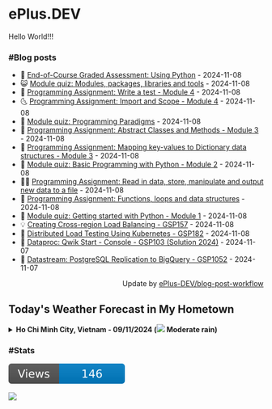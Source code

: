 # ePlus.DEV

Hello World!!!

### #Blog posts

- 🧰 [End-of-Course Graded Assessment: Using Python](https://eplus.dev/end-of-course-graded-assessment-using-python) - 2024-11-08 
- 😺 [Module quiz: Modules, packages, libraries and tools](https://eplus.dev/module-quiz-modules-packages-libraries-and-tools) - 2024-11-08 
- 🗽 [Programming Assignment: Write a test - Module 4](https://eplus.dev/programming-assignment-write-a-test-module-4) - 2024-11-08 
- 🌜 [Programming Assignment: Import and Scope - Module 4](https://eplus.dev/programming-assignment-import-and-scope-module-4) - 2024-11-08 
- 📝 [Module quiz: Programming Paradigms](https://eplus.dev/module-quiz-programming-paradigms) - 2024-11-08 
- 🚀 [Programming Assignment: Abstract Classes and Methods - Module 3](https://eplus.dev/programming-assignment-abstract-classes-and-methods-module-3) - 2024-11-08 
- 💼 [Programming Assignment: Mapping key-values to Dictionary data structures - Module 3](https://eplus.dev/programming-assignment-mapping-key-values-to-dictionary-data-structures-module-3) - 2024-11-08 
- 🦣 [Module quiz: Basic Programming with Python - Module 2](https://eplus.dev/module-quiz-basic-programming-with-python-module-2) - 2024-11-08 
- 👨‍🏫 [Programming Assignment: Read in data, store, manipulate and output new data to a file](https://eplus.dev/programming-assignment-read-in-data-store-manipulate-and-output-new-data-to-a-file) - 2024-11-08 
- 🔭 [Programming Assignment: Functions, loops and data structures](https://eplus.dev/programming-assignment-functions-loops-and-data-structures) - 2024-11-08 
- 🤡 [Module quiz: Getting started with Python - Module 1](https://eplus.dev/module-quiz-getting-started-with-python-module-1) - 2024-11-08 
- 💡 [Creating Cross-region Load Balancing - GSP157](https://eplus.dev/creating-cross-region-load-balancing-gsp157) - 2024-11-08 
- 🦣 [Distributed Load Testing Using Kubernetes - GSP182](https://eplus.dev/distributed-load-testing-using-kubernetes-gsp182) - 2024-11-08 
- 💪 [Dataproc: Qwik Start - Console - GSP103 &lpar;Solution 2024&rpar;](https://eplus.dev/dataproc-qwik-start-console-gsp103-solution-2024) - 2024-11-07 
- 🤡 [Datastream: PostgreSQL Replication to BigQuery - GSP1052](https://eplus.dev/datastream-postgresql-replication-to-bigquery-gsp1052) - 2024-11-07 


<div align="right">
    Update by <a target="_blank" href="https://github.com/ePlus-DEV/blog-post-workflow">ePlus-DEV/blog-post-workflow</a>
</div>


## Today's Weather Forecast in My Hometown



<details>
    <summary><b>Ho Chi Minh City, Vietnam - 09/11/2024 (<img src="https://cdn.weatherapi.com/weather/64x64/day/302.png" width="25" /> Moderate rain)</b>
    </summary>

    
<table>
    <tr>
        <th>Hour</th>
        <td>00:00</td><td>01:00</td><td>02:00</td><td>03:00</td><td>04:00</td><td>05:00</td><td>06:00</td><td>07:00</td><td>08:00</td><td>09:00</td><td>10:00</td><td>11:00</td><td>12:00</td><td>13:00</td><td>14:00</td><td>15:00</td><td>16:00</td><td>17:00</td><td>18:00</td><td>19:00</td><td>20:00</td><td>21:00</td><td>22:00</td><td>23:00</td>
    </tr>
    <tr>
        <th>Weather</th>
        <td><img src="https://cdn.weatherapi.com/weather/64x64/night/119.png"></img></td><td><img src="https://cdn.weatherapi.com/weather/64x64/night/113.png"></img></td><td><img src="https://cdn.weatherapi.com/weather/64x64/night/122.png"></img></td><td><img src="https://cdn.weatherapi.com/weather/64x64/night/116.png"></img></td><td><img src="https://cdn.weatherapi.com/weather/64x64/night/116.png"></img></td><td><img src="https://cdn.weatherapi.com/weather/64x64/night/116.png"></img></td><td><img src="https://cdn.weatherapi.com/weather/64x64/day/116.png"></img></td><td><img src="https://cdn.weatherapi.com/weather/64x64/day/116.png"></img></td><td><img src="https://cdn.weatherapi.com/weather/64x64/day/116.png"></img></td><td><img src="https://cdn.weatherapi.com/weather/64x64/day/113.png"></img></td><td><img src="https://cdn.weatherapi.com/weather/64x64/day/116.png"></img></td><td><img src="https://cdn.weatherapi.com/weather/64x64/day/116.png"></img></td><td><img src="https://cdn.weatherapi.com/weather/64x64/day/176.png"></img></td><td><img src="https://cdn.weatherapi.com/weather/64x64/day/176.png"></img></td><td><img src="https://cdn.weatherapi.com/weather/64x64/day/353.png"></img></td><td><img src="https://cdn.weatherapi.com/weather/64x64/day/356.png"></img></td><td><img src="https://cdn.weatherapi.com/weather/64x64/day/356.png"></img></td><td><img src="https://cdn.weatherapi.com/weather/64x64/day/356.png"></img></td><td><img src="https://cdn.weatherapi.com/weather/64x64/night/353.png"></img></td><td><img src="https://cdn.weatherapi.com/weather/64x64/night/353.png"></img></td><td><img src="https://cdn.weatherapi.com/weather/64x64/night/176.png"></img></td><td><img src="https://cdn.weatherapi.com/weather/64x64/night/116.png"></img></td><td><img src="https://cdn.weatherapi.com/weather/64x64/night/353.png"></img></td><td><img src="https://cdn.weatherapi.com/weather/64x64/night/176.png"></img></td>
    </tr>
    <tr>
        <th>Condition</th>
        <td width="200px">Cloudy </td><td width="200px">Clear</td><td width="200px">Overcast </td><td width="200px">Partly Cloudy </td><td width="200px">Partly Cloudy </td><td width="200px">Partly Cloudy </td><td width="200px">Partly Cloudy </td><td width="200px">Partly Cloudy </td><td width="200px">Partly Cloudy </td><td width="200px">Sunny</td><td width="200px">Partly Cloudy </td><td width="200px">Partly Cloudy </td><td width="200px">Patchy rain nearby</td><td width="200px">Patchy rain nearby</td><td width="200px">Light rain shower</td><td width="200px">Moderate or heavy rain shower</td><td width="200px">Moderate or heavy rain shower</td><td width="200px">Moderate or heavy rain shower</td><td width="200px">Light rain shower</td><td width="200px">Light rain shower</td><td width="200px">Patchy rain nearby</td><td width="200px">Partly Cloudy </td><td width="200px">Light rain shower</td><td width="200px">Patchy rain nearby</td>
    </tr>
    <tr>
        <th>Temperature</th>
        <td>24.7 °C</td><td>26.1 °C</td><td>24.5 °C</td><td>24.4 °C</td><td>24.4 °C</td><td>24.4 °C</td><td>24.3 °C</td><td>24.7 °C</td><td>25.5 °C</td><td>26.4 °C</td><td>27.8 °C</td><td>29 °C</td><td>30.3 °C</td><td>30.6 °C</td><td>30.6 °C</td><td>29.7 °C</td><td>28.2 °C</td><td>26.6 °C</td><td>25.9 °C</td><td>25.3 °C</td><td>24.8 °C</td><td>24.8 °C</td><td>24.8 °C</td><td>24.6 °C</td>
    </tr>
    <tr>
        <th>Wind</th>
        <td>5.8 kph</td><td>4.3 kph</td><td>2.2 kph</td><td>1.8 kph</td><td>2.5 kph</td><td>3.2 kph</td><td>4 kph</td><td>3.6 kph</td><td>4.3 kph</td><td>4.7 kph</td><td>5 kph</td><td>5.8 kph</td><td>7.2 kph</td><td>6.8 kph</td><td>4.7 kph</td><td>2.2 kph</td><td>4 kph</td><td>7.2 kph</td><td>9.7 kph</td><td>11.2 kph</td><td>9 kph</td><td>7.2 kph</td><td>6.1 kph</td><td>4.7 kph</td>
    </tr>
</table>


<div align="right">
    Updated at: 2024-11-08T18:40:38Z - by <a target="_blank"
        href="https://github.com/ePlus-DEV/weather-forecast">ePlus-DEV/weather-forecast</a>
</div>
</details>


### #Stats

[![Image of counter](https://github.com/ePlus-DEV/view-counter/blob/main/svg/685088620/badge.svg)](https://github.com/ePlus-DEV/view-counter/blob/main/readme/685088620/week.md)

![](https://komarev.com/ghpvc/?username=ePlus-DEV&style=for-the-badge)
